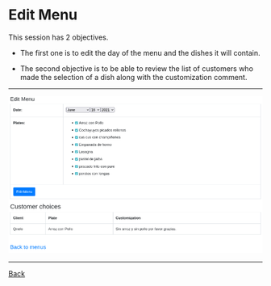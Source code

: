 # Edit Menu

This session has 2 objectives. 

 - The first one is to edit the day of the menu and the dishes it will contain.

 - The second objective is to be able to review the list of customers who made the selection of a dish along with the customization comment.

---
 ![Edit Menu](./images/edit_menu.png "reference image")

---
[Back](./README.md)